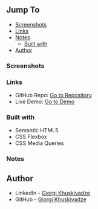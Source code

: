 ## Jump To

- [Screenshots](#screenshots)
- [Links](#links)
- [Notes](#notes)
  - [Built with](#built-with)
- [Author](#author)

### Screenshots

### Links

- GitHub Repo: [Go to Repository](https://github.com/gkhuskivadze/Typemaster-LandingPage-Markup)
- Live Demo: [Go to Demo](https://gkhuskivadze.github.io/Typemaster-LandingPage-Markup)

### Built with

- Semantic HTML5
- CSS Flexbox
- CSS Media Queries

### Notes

## Author

- LinkedIn - [Giorgi Khuskivadze](https://www.linkedin.com/in/gkhuskivadze)
- GitHub - [Giorgi Khuskivadze](https://github.com/gkhuskivadze)
